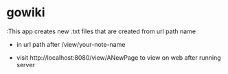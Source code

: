 # gowiki
:This app creates new .txt files that are created from url path name
- in url path after /view/your-note-name

- visit http://localhost:8080/view/ANewPage to view on web after running server